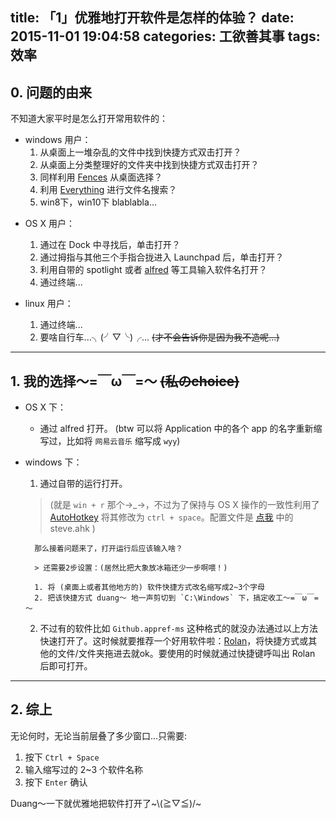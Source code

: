 title: 「1」优雅地打开软件是怎样的体验？
date: 2015-11-01 19:04:58
categories: 工欲善其事
tags: 效率
---
## 0. 问题的由来

不知道大家平时是怎么打开常用软件的：

* windows 用户：
    1. 从桌面上一堆杂乱的文件中找到快捷方式双击打开？
    2. 从桌面上分类整理好的文件夹中找到快捷方式双击打开？
    3. 同样利用 [Fences](http://www.stardock.com/products/fences/) 从桌面选择？
    4. 利用 [Everything](http://www.voidtools.com/) 进行文件名搜索？
    5. win8下，win10下 blablabla...

<!-- more -->

* OS X 用户：
    1. 通过在 Dock 中寻找后，单击打开？
    2. 通过拇指与其他三个手指合拢进入 Launchpad 后，单击打开？
    3. 利用自带的 spotlight 或者 [alfred](https://www.alfredapp.com/) 等工具输入软件名打开？
    4. 通过终端...

* linux 用户：
    1. 通过终端...
    2. 要啥自行车...╮(╯▽╰)╭... ~~(才不会告诉你是因为我不造呢...)~~

---

## 1. 我的选择～=￣ω￣=～ ~~(私のchoice)~~

* OS X 下：
    * 通过 alfred 打开。 (btw 可以将 Application 中的各个 app 的名字重新缩写过，比如将 `网易云音乐` 缩写成 `wyy`)

* windows 下：
    1. 通过自带的运行打开。
    > (就是 `win + r` 那个→_→，不过为了保持与 OS X 操作的一致性利用了 [AutoHotkey](http://www.autohotkey.com/) 将其修改为 `ctrl + space`。配置文件是 [点我](https://github.com/BuptStEve/useful-settings) 中的 steve.ahk )

        那么接着问题来了，打开运行后应该输入啥？

        > 还需要2步设置：(居然比把大象放冰箱还少一步啊喂！)

        1. 将 (桌面上或者其他地方的) 软件快捷方式改名缩写成2~3个字母
        2. 把该快捷方式 duang～ 地一声剪切到 `C:\Windows` 下，搞定收工～=￣ω￣=～

    2. 不过有的软件比如 `Github.appref-ms` 这种格式的就没办法通过以上方法快速打开了。这时候就要推荐一个好用软件啦：[Rolan](http://www.irolan.com/)，将快捷方式或其他的文件/文件夹拖进去就ok。要使用的时候就通过快捷键呼叫出 Rolan 后即可打开。

---

## 2. 综上

无论何时，无论当前层叠了多少窗口...只需要:

1. 按下 `Ctrl + Space`
2. 输入缩写过的 2~3 个软件名称
3. 按下 `Enter` 确认

Duang～一下就优雅地把软件打开了~\\(≧▽≦)/~


